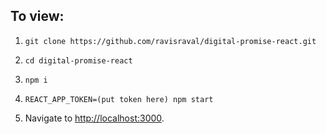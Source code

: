 ## To view:

1) ```git clone https://github.com/ravisraval/digital-promise-react.git```

2) ```cd digital-promise-react```

3) ```npm i```

4) ```REACT_APP_TOKEN=(put token here) npm start```

5) Navigate to [http://localhost:3000](http://localhost:3000).

